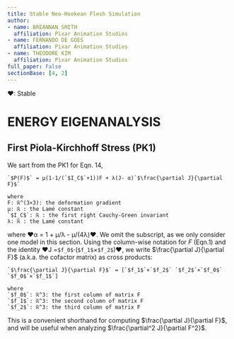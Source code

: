 ```yaml
---
title: Stable Neo-Hookean Flesh Simulation
author:
- name: BREANNAN SMITH
  affiliation: Pixar Animation Studios
- name: FERNANDO DE GOES
  affiliation: Pixar Animation Studios
- name: THEODORE KIM
  affiliation: Pixar Animation Studios
full_paper: False
sectionBase: [4, 2]
---
```

❤: Stable
# ENERGY EIGENANALYSIS
## First Piola-Kirchhoff Stress (PK1)
 
We sart from the PK1 for Eqn. 14,

 

``` iheartla
`$P(F)$` = μ(1-1/(`$I_C$`+1))F + λ(J- α)`$\frac{\partial J}{\partial F}$`

where 
F: ℝ^(3×3): the deformation gradient
μ: ℝ : the Lamé constant
`$I_C$`: ℝ : the first right Cauchy-Green invariant
λ: ℝ : the Lamé constant
```

where ❤α = 1 + μ/λ - μ/(4λ)❤. We omit the subscript, as we only consider one model in this section. Using the column-wise notation for $F$ (Eqn.1) and the identity ❤J =`$f_0$`⋅(`$f_1$`×`$f_2$`)❤, we write <span class='def:\frac{\partial J}{\partial F}'> $\frac{\partial J}{\partial F}$ (a.k.a. the cofactor matrix)</span> as cross products:




``` iheartla
`$\frac{\partial J}{\partial F}$` = [`$f_1$`×`$f_2$` `$f_2$`×`$f_0$` `$f_0$`×`$f_1$`]

where 
`$f_0$`: ℝ^3: the first column of matrix F 
`$f_1$`: ℝ^3: the second column of matrix F
`$f_2$`: ℝ^3: the third column of matrix F

```

This is a convenient shorthand for computing $\frac{\partial J}{\partial F}$, and will be useful when analyzing $\frac{\partial^2 J}{\partial F^2}$.








